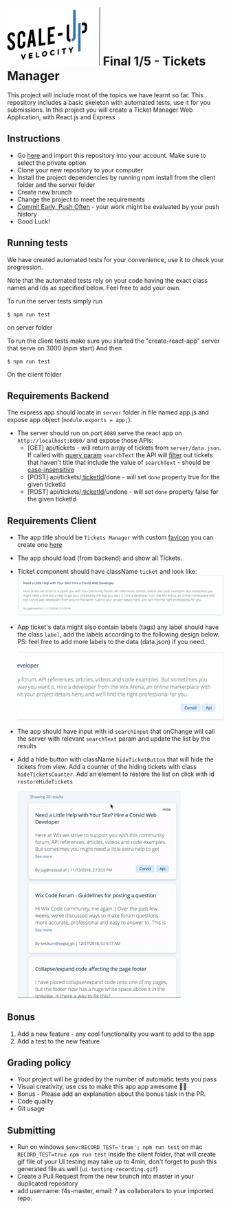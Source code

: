 # ![Scale-Up Velocity](./readme-files/logo-main.png)   Final 1/5 - Tickets Manager
This project will include most of the topics we have learnt so far.
This repository includes a basic skeleton with automated tests, use it for you submissions.
In this project you will create a Ticket Manager Web Application, with React.js and Express


## Instructions
 - Go [here](https://github.com/new/import) and import this repository into your account. Make sure to select the private option
 - Clone your new repository to your computer
 - Install the project dependencies by running npm install from the client folder and the server folder
 - Create new brunch
 - Change the project to meet the requirements
 - [Commit Early, Push Often](https://www.worklytics.co/commit-early-push-often/) - your work might be evaluated by your push history
 - Good Luck!



## Running tests
We have created automated tests for your convenience, use it to check your progression.

Note that the automated tests rely on your code having the exact class names and Ids as specified below.
Feel free to add your own.

To run the server tests simply run
```
$ npm run test
```
on server folder

To run the client tests make sure you started the "create-react-app" server that serve on 3000 (npm start)
And then
```
$ npm run test
```
On the client folder



## Requirements Backend
The express app should locate in `server` folder in file named app.js and expose app object (`module.exports = app;`).
- The server should run on port `8080` serve the react app on `http://localhost:8080/` and expose those APIs:
  - [GET] api/tickets - will return array of tickets from `server/data.json`. If called with [query param](https://en.wikipedia.org/wiki/Query_string) `searchText` the API will [filter](https://developer.mozilla.org/en-US/docs/Web/JavaScript/Reference/Global_Objects/Array/filter) out tickets that haven't title that include the value of `searchText` - should be [case-insensitive](https://en.wikipedia.org/wiki/Case_sensitivity)
  - [POST] api/tickets/[:ticketId](https://stackoverflow.com/a/20089634/10839175)/done - will set `done` property true for the given ticketId
  - [POST] api/tickets/[:ticketId](https://stackoverflow.com/a/20089634/10839175)/undone - will set `done` property false for the given ticketId

## Requirements Client
- The app title should be `Tickets Manager` with custom [favicon](https://en.wikipedia.org/wiki/Favicon) you can create one [here](https://favicon.io/)
- The app should load (from backend) and show all Tickets.
- Ticket component should have className `ticket` and look like:
  ![ticketcomponent](./readme-files/ticketcomponent.png)
- App ticket's data might also contain labels (tags) any label should have the class `label`, add the labels according to the following design below. PS: feel free to add more labels to the data (data.json) if you need.

  ![tags](./readme-files/tags.png)

- The app should have input with id `searchInput` that onChange will call the server with relevant `searchText` param and update the list by the results
- Add a hide button with className `hideTicketButton` that will hide the tickets from view. Add a counter of the hiding tickets with class `hideTicketsCounter`. Add an element to restore the list on click with id `restoreHideTickets`

  ![hide](./readme-files/hideit.gif)


## Bonus
1. Add a new feature - any cool functionality you want to add to the app
2. Add a test to the new feature



## Grading policy
* Your project will be graded by the number of automatic tests you pass
* Visual creativity, use css to make this app app awesome 💅🏿
* Bonus - Please add an explanation about the bonus task in the PR.
* Code quality <!-- variable names, comments, function names? -->
* Git usage <!-- commit messages -->



## Submitting
 - Run on windows `$env:RECORD_TEST='true'; npm run test` on mac `RECORD_TEST=true npm run test` inside the client folder, that will create gif file of your UI testing may take up to 4min, don't forget to push this generated file as well (`ui-testing-recording.gif`)
 - Create a Pull Request from the new brunch into master in your duplicated repository
 - add username: f4s-master, email: ? as collaborators to your imported repo. 